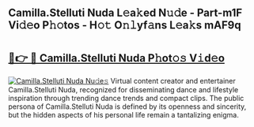 ## Camilla.Stelluti Nuda L𝚎a𝚔ed N𝚞𝚍e - Part-m1F Vi𝚍𝚎o P𝚑𝚘tos - H𝚘𝚝 O𝚗𝚕yf𝚊ns L𝚎a𝚔s mAF9q

# <h2><a href="http://kf46ce2.oniu.top/?m=Camilla.Stelluti+Nuda">🔗👉 🔴 Camilla.Stelluti Nuda P𝚑ot𝚘𝚜 V𝚒d𝚎o</a></h2>

[![Camilla.Stelluti Nuda Nu𝚍e𝚜](https://i.imgur.com/0qMVB7G.gif)](http://kf46ce2.oniu.top/?m=Camilla.Stelluti+Nuda)
Virtual content creator and entertainer Camilla.Stelluti Nuda, recognized for disseminating dance and lifestyle inspiration through trending dance trends and compact clips. The public persona of Camilla.Stelluti Nuda is defined by its openness and sincerity, but the hidden aspects of his personal life remain a tantalizing enigma.  
